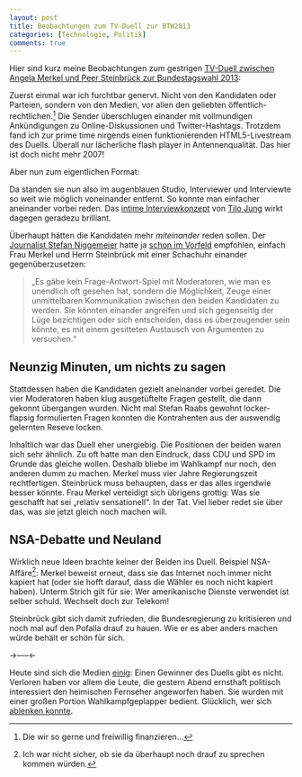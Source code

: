 ```yaml
---
layout: post
title: Beobachtungen zum TV-Duell zur BTW2013
categories: [Technologie, Politik]
comments: true
---
```


Hier sind kurz meine Beobachtungen zum gestrigen [TV-Duell zwischen Angela Merkel und Peer Steinbrück zur Bundestagswahl 2013](https://www.youtube.com/watch?v=fj3cEBLDOEE):
<!--more-->
Zuerst einmal war ich furchtbar genervt. Nicht von den Kandidaten oder Parteien, sondern von den Medien, vor allen den geliebten öffentlich-rechtlichen.[^1] Die Sender überschlugen einander mit vollmundigen Ankündigungen zu Online-Diskussionen und Twitter-Hashtags. Trotzdem fand ich zur prime time nirgends einen funktionierenden HTML5-Livestream des Duells. Überall nur lächerliche flash player in Antennenqualität. Das hier ist doch nicht mehr 2007!

Aber nun zum eigentlichen Format:

Da standen sie nun also im augenblauen Studio, Interviewer und Interviewte so weit wie möglich voneinander entfernt. So konnte man einfacher aneinander vorbei reden. Das [intime Interviewkonzept](http://www.sueddeutsche.de/medien/jung-naiv-bei-joiz-schoen-bloed-1.1749827) von [Tilo Jung](https://twitter.com/TiloJung) wirkt dagegen geradezu brilliant.

Überhaupt hätten die Kandidaten mehr *miteinander* reden sollen. Der [Journalist Stefan Niggemeier](https://twitter.com/niggi) hatte ja [schon im Vorfeld](http://www.stefan-niggemeier.de/blog/vier-moderatoren-sind-vier-zuviel-das-tv-duell-ein-vorschlag-zur-guete/) empfohlen, einfach Frau Merkel und Herrn Steinbrück mit einer Schachuhr einander gegenüberzusetzen:

> „Es gäbe kein Frage-Antwort-Spiel mit Moderatoren, wie man es unendlich oft gesehen hat, sondern die Möglichkeit, Zeuge einer unmittelbaren Kommunikation zwischen den beiden Kandidaten zu werden. Sie könnten einander angreifen und sich gegenseitig der Lüge bezichtigen oder sich entscheiden, dass es überzeugender sein könnte, es mit einem gesitteten Austausch von Argumenten zu versuchen.“

## Neunzig Minuten, um nichts zu sagen

Stattdessen haben die Kandidaten gezielt aneinander vorbei geredet. Die vier Moderatoren haben klug ausgetüftelte Fragen gestellt, die dann gekonnt übergangen wurden. Nicht mal Stefan Raabs gewohnt locker-flapsig formulierten Fragen konnten die Kontrahenten aus der auswendig gelernten Reseve locken.

Inhaltlich war das Duell eher unergiebig. Die Positionen der beiden waren sich sehr ähnlich. Zu oft hatte man den Eindruck, dass CDU und SPD im Grunde das gleiche wollen. Deshalb bliebe im Wahlkampf nur noch, den anderen dumm zu machen. Merkel muss vier Jahre Regierungszeit rechtfertigen. Steinbrück muss behaupten, dass er das alles irgendwie besser könnte.
Frau Merkel verteidigt sich übrigens grottig: Was sie geschafft hat sei „relativ sensationell“. In der Tat. Viel lieber redet sie über das, was sie jetzt gleich noch machen will.

## NSA-Debatte und Neuland

Wirklich neue Ideen brachte keiner der Beiden ins Duell. Beispiel NSA-Affäre[^2]: Merkel beweist erneut, dass sie das Internet noch immer nicht kapiert hat (oder sie hofft darauf, dass die Wähler es noch nicht kapiert haben). Unterm Strich gilt für sie: Wer amerikanische Dienste verwendet ist selber schuld. Wechselt doch zur Telekom!

Steinbrück gibt sich damit zufrieden, die Bundesregierung zu kritisieren und noch mal auf den Pofalla drauf zu hauen. Wie er es aber anders machen würde behält er schön für sich.

->–––<-

Heute sind sich die Medien [einig](https://www.google.de/search?q=tv+duell+sieger): Einen Gewinner des Duells gibt es nicht. Verloren haben vor allem die Leute, die gestern Abend ernsthaft politisch interessiert den heimischen Fernseher angeworfen haben. Sie wurden mit einer großen Portion Wahlkampfgeplapper bedient. Glücklich, wer sich [ablenken konnte](https://twitter.com/schlandkette).

[^1]: Die wir so gerne und freiwillig finanzieren…

[^2]: Ich war nicht sicher, ob sie da überhaupt noch drauf zu sprechen kommen würden.